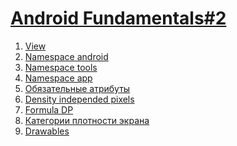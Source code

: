 <h1><a href="https://www.youtube.com/watch?v=YPdpIpUeWsw&list=PLjLCGE4bVpHCJvtGpEVl-4IYGHB1A8FCc&index=14">Android Fundamentals#2</a></h1>
<ol>
<li><a href ="https://youtube.com/live/YPdpIpUeWsw?si=EnSIkaIECMiOmarE&t=540">View</li>
<li><a href ="https://youtube.com/live/YPdpIpUeWsw?si=EnSIkaIECMiOmarE&t=894">Namespace android</li>
<li><a href ="https://youtube.com/live/YPdpIpUeWsw?si=EnSIkaIECMiOmarE&t=894">Namespace tools</li>
<li><a href ="https://youtube.com/live/YPdpIpUeWsw?si=EnSIkaIECMiOmarE&t=987">Namespace app</li>
<li><a href ="https://youtube.com/live/YPdpIpUeWsw?si=EnSIkaIECMiOmarE&t=987">Обязательные атрибуты</li>
<li><a href ="https://youtube.com/live/YPdpIpUeWsw?si=EnSIkaIECMiOmarE&t=1087">Density independed pixels</li>
<li><a href ="https://youtube.com/live/YPdpIpUeWsw?si=EnSIkaIECMiOmarE&t=1200">Formula DP</li>
<li><a href ="https://youtube.com/live/YPdpIpUeWsw?si=EnSIkaIECMiOmarE&t=1245">Категории плотности экрана</li>
<li><a href ="https://www.youtube.com/live/YPdpIpUeWsw?feature=share&t=1606">Drawables</li>


</ol>


